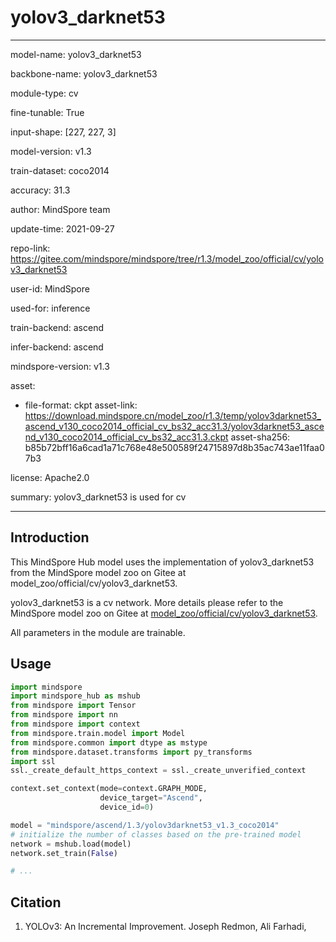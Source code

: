 # yolov3_darknet53

---

model-name: yolov3_darknet53

backbone-name: yolov3_darknet53

module-type: cv

fine-tunable: True

input-shape: [227, 227, 3]

model-version: v1.3

train-dataset: coco2014

accuracy: 31.3

author: MindSpore team

update-time: 2021-09-27

repo-link: <https://gitee.com/mindspore/mindspore/tree/r1.3/model_zoo/official/cv/yolov3_darknet53>

user-id: MindSpore

used-for: inference

train-backend: ascend

infer-backend: ascend

mindspore-version: v1.3

asset:

-
    file-format: ckpt
    asset-link: <https://download.mindspore.cn/model_zoo/r1.3/temp/yolov3darknet53_ascend_v130_coco2014_official_cv_bs32_acc31.3/yolov3darknet53_ascend_v130_coco2014_official_cv_bs32_acc31.3.ckpt>
    asset-sha256: b85b72bff16a6cad1a71c768e48e500589f24715897d8b35ac743ae11faa07b3

license: Apache2.0

summary: yolov3_darknet53 is used for cv

---

## Introduction

This MindSpore Hub model uses the implementation of yolov3_darknet53 from the MindSpore model zoo on Gitee at model_zoo/official/cv/yolov3_darknet53.

yolov3_darknet53 is a cv network. More details please refer to the MindSpore model zoo on Gitee at [model_zoo/official/cv/yolov3_darknet53](https://gitee.com/mindspore/mindspore/blob/r1.3/model_zoo/official/cv/yolov3_darknet53/README.md).

All parameters in the module are trainable.

## Usage

```python
import mindspore
import mindspore_hub as mshub
from mindspore import Tensor
from mindspore import nn
from mindspore import context
from mindspore.train.model import Model
from mindspore.common import dtype as mstype
from mindspore.dataset.transforms import py_transforms
import ssl
ssl._create_default_https_context = ssl._create_unverified_context

context.set_context(mode=context.GRAPH_MODE,
                    device_target="Ascend",
                    device_id=0)

model = "mindspore/ascend/1.3/yolov3darknet53_v1.3_coco2014"
# initialize the number of classes based on the pre-trained model
network = mshub.load(model)
network.set_train(False)

# ...
```

## Citation

1. YOLOv3: An Incremental Improvement. Joseph Redmon, Ali Farhadi,
